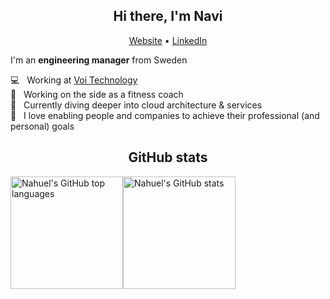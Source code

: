 <h2 align="center">Hi there, I'm Navi</h2>

<p align="center">
  <a href="http://nahuel-ianni.github.io">Website</a> • 
  <a href="https://www.linkedin.com/in/nahuelianni">LinkedIn</a>
</p>

I'm an __engineering manager__ from Sweden &nbsp;

💻 &nbsp; Working at [Voi Technology](https://www.voiscooters.com/)<br />
🍎 &nbsp; Working on the side as a fitness coach<br />
🌱 &nbsp; Currently diving deeper into cloud architecture & services<br />
💜 &nbsp; I love enabling people and companies to achieve their professional (and personal) goals

<h2 align="center">GitHub stats</h2>
<div style="display: flex;">
  <img height="180em" src="https://github-readme-stats.vercel.app/api/top-langs/?username=nahuel-ianni&theme=tokyonight&layout=compact" alt="Nahuel's GitHub top languages"/>
  <img height="180em" src="https://github-readme-stats.vercel.app/api?username=nahuel-ianni&show_icons=true&theme=tokyonight&layout=compact" alt="Nahuel's GitHub stats"/>
</div>
